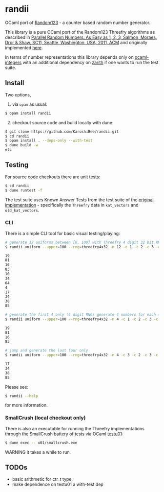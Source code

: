 # randii

OCaml port of [Random123](http://www.thesalmons.org/john/random123/releases/latest/docs/index.html) - a counter based random number generator.

This library is a pure OCaml port of the Random123 Threefry algorithms as described in
[Parallel Random Numbers: As Easy as 1, 2, 3, Salmon, Moraes, Dror & Shaw, SC11, Seattle, Washington, USA, 2011, ACM](http://dl.acm.org/citation.cfm?doid=2063405)
and originally implemented [here](https://github.com/DEShawResearch/random123).

In terms of number representations this library depends only on [ocaml-integers](https://github.com/ocamllabs/ocaml-integers)
with an additional dependency on [zarith](https://github.com/ocaml/Zarith) if one wants to run the test suite.

## Install

Two options, 

1) via ```opam``` as usual:

```sh
$ opam install randii
```

2) checkout source code and build locally with dune:

```sh
$ git clone https://github.com/KaroshiBee/randii.git
$ cd randii
$ opam install . --deps-only --with-test
$ dune build -w
etc
```

## Testing

For source code checkouts there are unit tests:

```sh
$ cd randii
$ dune runtest -f
```

The test suite uses Known Answer Tests from the test suite of the
[original implementation](https://github.com/DEShawResearch/random123/tree/main/tests) - specifically the `Threefry` data in `kat_vectors` and `old_kat_vectors`.

### CLI

There is a simple CLI tool for basic visual testing/playing: 

```sh
# generate 12 uniforms between [0, 100] with Threefry 4 digit 32 bit RNG, with the default key and starting at ctr={1,2,3,4}
$ randii uniform --upper=100 --rng=threefry4x32 -n 12 -c 1 -c 2 -c 3 -c 4

19
81
16
83
10
34
64
4
17
34
38
85

# generate the first 4 only (4 digit RNGs generate 4 numbers for each (key, ctr) pair)
$ randii uniform --upper=100 --rng=threefry4x32 -n 4 -c 1 -c 2 -c 3 -c 4

19
81
16
83

# jump and generate the last four only
$ randii uniform --upper=100 --rng=threefry4x32 -n 4 -c 3 -c 2 -c 3 -c 4

17
34
38
85

```

Please see:
``` sh
$ randii --help
```

for more information.

### SmallCrush (local checkout only)

There is also an executable for running the Threefry implementations through the SmallCrush battery of tests via OCaml [testu01](https://github.com/LesBoloss-es/ocaml-testu01/):

``` sh
$ dune exec -- u01/smallcrush.exe
```

WARNING it takes a while to run.

## TODOs

- basic arithmetic for ctr_t type,
- make dependence on testu01 a with-test dep
